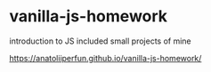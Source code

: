 # vanilla-js-homework
introduction to JS included small projects of mine

https://anatoliiperfun.github.io/vanilla-js-homework/

